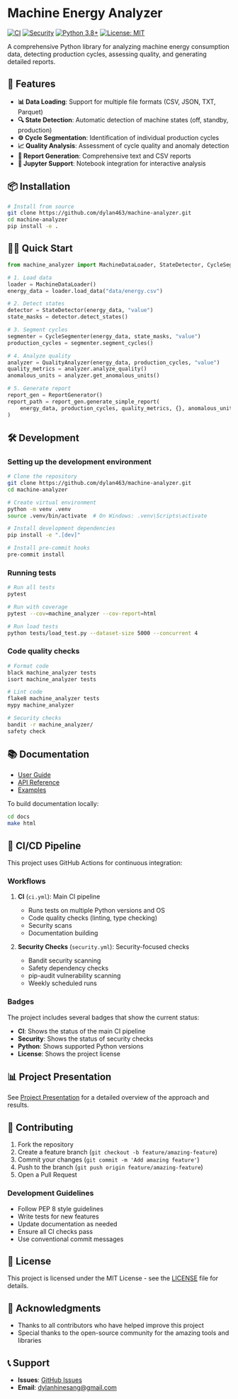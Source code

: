 # Machine Energy Analyzer

[![CI](https://github.com/dylan463/machine-analyzer/workflows/CI/badge.svg)](https://github.com/dylan463/machine-analyzer/actions)
[![Security](https://github.com/dylan463/machine-analyzer/workflows/Security%20Checks/badge.svg)](https://github.com/dylan463/machine-analyzer/actions)
[![Python 3.8+](https://img.shields.io/badge/python-3.8+-blue.svg)](https://www.python.org/downloads/)
[![License: MIT](https://img.shields.io/badge/License-MIT-yellow.svg)](https://opensource.org/licenses/MIT)

A comprehensive Python library for analyzing machine energy consumption data, detecting production cycles, assessing quality, and generating detailed reports.

## 🚀 Features

- **📊 Data Loading**: Support for multiple file formats (CSV, JSON, TXT, Parquet)
- **🔍 State Detection**: Automatic detection of machine states (off, standby, production)
- **⚙️ Cycle Segmentation**: Identification of individual production cycles
- **📈 Quality Analysis**: Assessment of cycle quality and anomaly detection
- **📄 Report Generation**: Comprehensive text and CSV reports
- **📓 Jupyter Support**: Notebook integration for interactive analysis

## 📦 Installation

```bash
# Install from source
git clone https://github.com/dylan463/machine-analyzer.git
cd machine-analyzer
pip install -e .
```

## 🏃‍♂️ Quick Start

```python
from machine_analyzer import MachineDataLoader, StateDetector, CycleSegmenter, QualityAnalyzer, ReportGenerator

# 1. Load data
loader = MachineDataLoader()
energy_data = loader.load_data("data/energy.csv")

# 2. Detect states
detector = StateDetector(energy_data, "value")
state_masks = detector.detect_states()

# 3. Segment cycles
segmenter = CycleSegmenter(energy_data, state_masks, "value")
production_cycles = segmenter.segment_cycles()

# 4. Analyze quality
analyzer = QualityAnalyzer(energy_data, production_cycles, "value")
quality_metrics = analyzer.analyze_quality()
anomalous_units = analyzer.get_anomalous_units()

# 5. Generate report
report_gen = ReportGenerator()
report_path = report_gen.generate_simple_report(
    energy_data, production_cycles, quality_metrics, {}, anomalous_units
)
```

## 🛠️ Development

### Setting up the development environment

```bash
# Clone the repository
git clone https://github.com/dylan463/machine-analyzer.git
cd machine-analyzer

# Create virtual environment
python -m venv .venv
source .venv/bin/activate  # On Windows: .venv\Scripts\activate

# Install development dependencies
pip install -e ".[dev]"

# Install pre-commit hooks
pre-commit install
```

### Running tests

```bash
# Run all tests
pytest

# Run with coverage
pytest --cov=machine_analyzer --cov-report=html

# Run load tests
python tests/load_test.py --dataset-size 5000 --concurrent 4
```

### Code quality checks

```bash
# Format code
black machine_analyzer tests
isort machine_analyzer tests

# Lint code
flake8 machine_analyzer tests
mypy machine_analyzer

# Security checks
bandit -r machine_analyzer/
safety check
```

## 📚 Documentation

- [User Guide](docs/_build/html/user_guide/index.html)
- [API Reference](docs/_build/html/api_reference/index.html)
- [Examples](docs/_build/html/examples/index.html)

To build documentation locally:
```bash
cd docs
make html
```

## 🔧 CI/CD Pipeline

This project uses GitHub Actions for continuous integration:

### Workflows

1. **CI** (`ci.yml`): Main CI pipeline
   - Runs tests on multiple Python versions and OS
   - Code quality checks (linting, type checking)
   - Security scans
   - Documentation building

2. **Security Checks** (`security.yml`): Security-focused checks
   - Bandit security scanning
   - Safety dependency checks
   - pip-audit vulnerability scanning
   - Weekly scheduled runs

### Badges

The project includes several badges that show the current status:

- **CI**: Shows the status of the main CI pipeline
- **Security**: Shows the status of security checks
- **Python**: Shows supported Python versions
- **License**: Shows the project license

## 📊 Project Presentation

See [Project Presentation](A%20Lightweight%20Python%20Package%20for%20Industrial%20Time%20Series.pptx) for a detailed overview of the approach and results.

## 🤝 Contributing

1. Fork the repository
2. Create a feature branch (`git checkout -b feature/amazing-feature`)
3. Commit your changes (`git commit -m 'Add amazing feature'`)
4. Push to the branch (`git push origin feature/amazing-feature`)
5. Open a Pull Request

### Development Guidelines

- Follow PEP 8 style guidelines
- Write tests for new features
- Update documentation as needed
- Ensure all CI checks pass
- Use conventional commit messages

## 📄 License

This project is licensed under the MIT License - see the [LICENSE](LICENSE) file for details.

## 🙏 Acknowledgments

- Thanks to all contributors who have helped improve this project
- Special thanks to the open-source community for the amazing tools and libraries

## 📞 Support

- **Issues**: [GitHub Issues](https://github.com/dylan463/machine-analyzer/issues)
- **Email**: dylanhinesang@gmail.com 